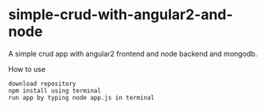 # simple-crud-with-angular2-and-node
A simple crud app with angular2 frontend and node backend and mongodb.

How to use

    download repository
    npm install using terminal
    run app by typing node app.js in terminal

